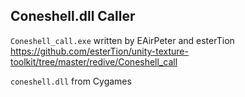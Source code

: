 ## Coneshell.dll Caller

`Coneshell_call.exe` written by EAirPeter and esterTion
<https://github.com/esterTion/unity-texture-toolkit/tree/master/redive/Coneshell_call>

`coneshell.dll` from Cygames